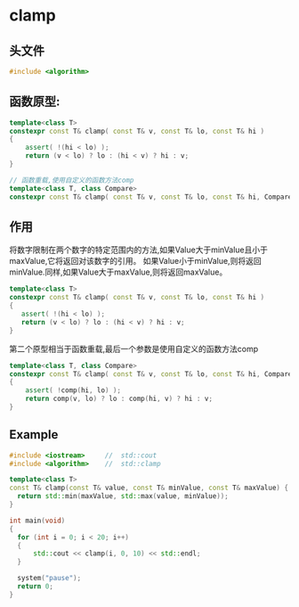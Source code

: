 # clamp

## 头文件
```cpp
#include <algorithm>
```

## 函数原型:

```cpp
template<class T>
constexpr const T& clamp( const T& v, const T& lo, const T& hi )
{
    assert( !(hi < lo) );
    return (v < lo) ? lo : (hi < v) ? hi : v;
}

// 函数重载,使用自定义的函数方法comp
template<class T, class Compare>
constexpr const T& clamp( const T& v, const T& lo, const T& hi, Compare comp );
```

## 作用
  将数字限制在两个数字的特定范围内的方法,如果Value大于minValue且小于maxValue,它将返回对该数字的引用。
  如果Value小于minValue,则将返回minValue.同样,如果Value大于maxValue,则将返回maxValue。
 ```cpp
template<class T>
constexpr const T& clamp( const T& v, const T& lo, const T& hi )
{
    assert( !(hi < lo) );
    return (v < lo) ? lo : (hi < v) ? hi : v;
}
 ```
 
   第二个原型相当于函数重载,最后一个参数是使用自定义的函数方法comp
```cpp
template<class T, class Compare>
constexpr const T& clamp( const T& v, const T& lo, const T& hi, Compare comp )
{
    assert( !comp(hi, lo) );
    return comp(v, lo) ? lo : comp(hi, v) ? hi : v;
}
```

  ## Example
  ```cpp
#include <iostream>     //  std::cout
#include <algorithm>    //  std::clamp

template<class T>
const T& clamp(const T& value, const T& minValue, const T& maxValue) {
	return std::min(maxValue, std::max(value, minValue));
}

int main(void)
{
	for (int i = 0; i < 20; i++)
	{
		std::cout << clamp(i, 0, 10) << std::endl;
	}

	system("pause");
	return 0;
}
  
  ```
  

